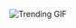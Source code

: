 
<!-- GIF_SECTION -->
![Trending GIF](https://media2.giphy.com/media/v1.Y2lkPThiYjIxNzcyNTg5Z3p3c3I3dTNvc2N5cng4c28wbGdkc2w0N2RldHk1dzM5eXpocyZlcD12MV9naWZzX3NlYXJjaCZjdD1n/voWIcA8khyWU2VHwOT/giphy.gif)
<!-- END_GIF_SECTION -->
